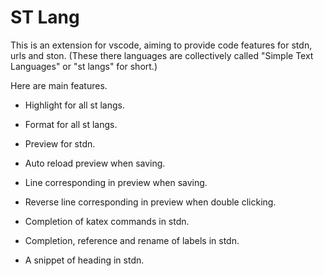 # ST Lang

This is an extension for vscode, aiming to provide code features for stdn, urls and ston. (These there languages are collectively called "Simple Text Languages" or "st langs" for short.)

Here are main features.

- Highlight for all st langs.

- Format for all st langs.

- Preview for stdn.

- Auto reload preview when saving.

- Line corresponding in preview when saving.

- Reverse line corresponding in preview when double clicking.

- Completion of katex commands in stdn.

- Completion, reference and rename of labels in stdn.

- A snippet of heading in stdn.